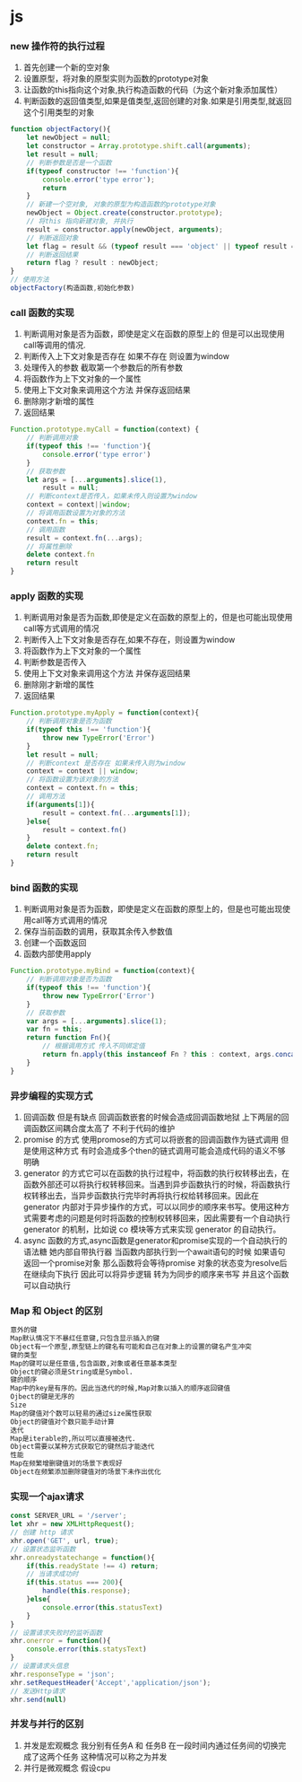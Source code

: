# js 
### new 操作符的执行过程
1. 首先创建一个新的空对象
2. 设置原型，将对象的原型实则为函数的prototype对象
3. 让函数的this指向这个对象,执行构造函数的代码（为这个新对象添加属性）
4. 判断函数的返回值类型,如果是值类型,返回创建的对象.如果是引用类型,就返回这个引用类型的对象
```js
function objectFactory(){
    let newObject = null;
    let constructor = Array.prototype.shift.call(arguments);
    let result = null;
    // 判断参数是否是一个函数
    if(typeof constructor !== 'function'){
        console.error('type error');
        return 
    }
    // 新建一个空对象, 对象的原型为构造函数的prototype对象
    newObject = Object.create(constructor.prototype);
    // 将this 指向新建对象, 并执行
    result = constructor.apply(newObject, arguments);
    // 判断返回对象
    let flag = result && (typeof result === 'object' || typeof result === 'function');
    // 判断返回结果
    return flag ? result : newObject;
}
// 使用方法
objectFactory(构造函数,初始化参数)

```
### call 函数的实现
1. 判断调用对象是否为函数，即使是定义在函数的原型上的 但是可以出现使用call等调用的情况.
2. 判断传入上下文对象是否存在 如果不存在 则设置为window
3. 处理传入的参数 截取第一个参数后的所有参数
4. 将函数作为上下文对象的一个属性
5. 使用上下文对象来调用这个方法 并保存返回结果
6. 删除刚才新增的属性
7. 返回结果
```js
Function.prototype.myCall = function(context) {
    // 判断调用对象
    if(typeof this !== 'function'){
        console.error('type error')
    }
    // 获取参数
    let args = [...arguments].slice(1),
        result = null;
    // 判断context是否传入，如果未传入则设置为window
    context = context||window;
    // 将调用函数设置为对象的方法
    context.fn = this;
    // 调用函数
    result = context.fn(...args);
    // 将属性删除
    delete context.fn
    return result
}
```
### apply 函数的实现
1. 判断调用对象是否为函数,即使是定义在函数的原型上的，但是也可能出现使用call等方式调用的情况
2. 判断传入上下文对象是否存在,如果不存在，则设置为window
3. 将函数作为上下文对象的一个属性
4. 判断参数是否传入
5. 使用上下文对象来调用这个方法 并保存返回结果
6. 删除刚才新增的属性
7. 返回结果
```js
Function.prototype.myApply = function(context){
    // 判断调用对象是否为函数
    if(typeof this !== 'function'){
        throw new TypeError('Error')
    }
    let result = null;
    // 判断context 是否存在 如果未传入则为window
    context = context || window;
    // 将函数设置为该对象的方法
    context = context.fn = this;
    // 调用方法
    if(arguments[1]){
        result = context.fn(...arguments[1]);
    }else{
        result = context.fn()
    }
    delete context.fn;
    return result
}
```
### bind 函数的实现
1. 判断调用对象是否为函数，即使是定义在函数的原型上的，但是也可能出现使用call等方式调用的情况
2. 保存当前函数的调用，获取其余传入参数值
3. 创建一个函数返回
4. 函数内部使用apply 
```js
Function.prototype.myBind = function(context){
    // 判断调用对象是否为函数
    if(typeof this !== 'function'){
        throw new TypeError('Error')
    }
    // 获取参数
    var args = [...arguments].slice(1);
    var fn = this;
    return function Fn(){
        // 根据调用方式 传入不同绑定值
        return fn.apply(this instanceof Fn ? this : context, args.concat(...arguments))
    }
}
```
### 异步编程的实现方式
1. 回调函数 但是有缺点 回调函数嵌套的时候会造成回调函数地狱 上下两层的回调函数区间耦合度太高了 不利于代码的维护
2. promise 的方式 使用promose的方式可以将嵌套的回调函数作为链式调用 但是使用这种方式 有时会造成多个then的链式调用可能会造成代码的语义不够明确
3. generator 的方式它可以在函数的执行过程中，将函数的执行权转移出去，在函数外部还可以将执行权转移回来。当遇到异步函数执行的时候，将函数执行权转移出去，当异步函数执行完毕时再将执行权给转移回来。因此在 generator 内部对于异步操作的方式，可以以同步的顺序来书写。使用这种方式需要考虑的问题是何时将函数的控制权转移回来，因此需要有一个自动执行 generator 的机制，比如说 co 模块等方式来实现 generator 的自动执行。
4. async 函数的方式,async函数是generator和promise实现的一个自动执行的语法糖 她内部自带执行器 当函数内部执行到一个await语句的时候 如果语句返回一个promise对象 那么函数将会等待promise 对象的状态变为resolve后在继续向下执行 因此可以将异步逻辑 转为为同步的顺序来书写 并且这个函数可以自动执行
### Map 和 Object 的区别
```sh
意外的键
Map默认情况下不暴红任意键,只包含显示插入的键
Object有一个原型,原型链上的键名有可能和自己在对象上的设置的键名产生冲突
键的类型
Map的键可以是任意值,包含函数,对象或者任意基本类型
Object的键必须是String或是Symbol.
键的顺序
Map中的key是有序的。因此当迭代的时候,Map对象以插入的顺序返回键值
Ojbect的键是无序的
Size
Map的键值对个数可以轻易的通过size属性获取
Object的键值对个数只能手动计算
迭代
Map是iterable的,所以可以直接被迭代.
Object需要以某种方式获取它的键然后才能迭代
性能
Map在频繁增删键值对的场景下表现好
Object在频繁添加删除键值对的场景下未作出优化
```
### 实现一个ajax请求
```js
const SERVER_URL = '/server';
let xhr = new XMLHttpRequest();
// 创建 http 请求
xhr.open('GET', url, true);
// 设置状态监听函数
xhr.onreadystatechange = function(){
    if(this.readyState !== 4) return;
    // 当请求成功时
    if(this.status === 200){
        handle(this.response);
    }else{
        console.error(this.statusText)
    }
}
// 设置请求失败时的监听函数
xhr.onerror = function(){
    console.error(this.statysText)
}
// 设置请求头信息
xhr.responseType = 'json';
xhr.setRequestHeader('Accept','application/json');
// 发送Http请求
xhr.send(null)
```

### 并发与并行的区别
1. 并发是宏观概念 我分别有任务A 和 任务B 在一段时间内通过任务间的切换完成了这两个任务 这种情况可以称之为并发
2. 并行是微观概念 假设cpu